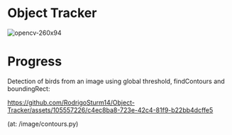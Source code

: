 # Object Tracker

![opencv-260x94](https://github.com/RodrigoSturm14/Object-Tracker/assets/105557226/02de9c47-43e5-4cef-95ed-902b8eefb89a)

# Progress
Detection of birds from an image using global threshold, findContours and boundingRect:

https://github.com/RodrigoSturm14/Object-Tracker/assets/105557226/c4ec8ba8-723e-42c4-81f9-b22bb4dcffe5

(at: /image/contours.py)

